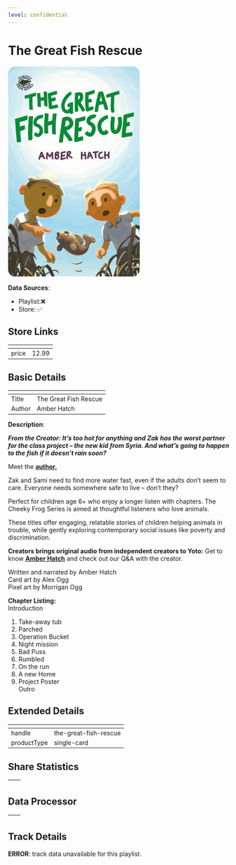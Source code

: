 ```yaml
---
level: confidential
---
```

# The Great Fish Rescue

![card_[3dP1g].png](../../img/cards/card_[3dP1g].png)

**Data Sources**: 

- Playlist:❌
- Store: ✅


## Store Links

| <!-- --> | <!-- --> |
| - | - |
| price | 12.99 |


## Basic Details

| <!-- --> | <!-- --> |
| - | - |
| Title | The Great Fish Rescue |
| Author | Amber Hatch |

**Description**:

_**From the Creator: It’s too hot for anything and Zak has the worst partner for the class project – the new kid from Syria. And what’s going to happen to the fish if it doesn’t rain soon?**_

Meet the **[author.](https://yotoplay.com/creators/amber-hatch "Amber Hatch profile page")**

Zak and Sami need to find more water fast, even if the adults don’t seem to care. Everyone needs somewhere safe to live – don’t they?

Perfect for children age 6+ who enjoy a longer listen with chapters. The Cheeky Frog Series is aimed at thoughtful listeners who love animals.

These titles offer engaging, relatable stories of children helping animals in trouble, while gently exploring contemporary social issues like poverty and discrimination.

**Creators brings original audio from independent creators to Yoto:** Get to know **[Amber Hatch](https://yotoplay.com/creators/amber-hatch "Amber Hatch profile page")** and check out our Q&A with the creator.

Written and narrated by Amber Hatch   
Card art by Alex Ogg  
Pixel art by Morrigan Ogg  
  
**Chapter Listing:**  
Introduction  
1. Take-away tub  
2. Parched  
3. Operation Bucket  
4. Night mission  
5. Bad Puss  
6. Rumbled  
7. On the run  
8. A new Home  
9. Project Poster  
Outro


## Extended Details

| <!-- --> | <!-- --> |
| - | - |
| handle | the-great-fish-rescue |
| productType | single-card |


## Share Statistics

| <!-- --> | <!-- --> |
| - | - |


## Data Processor

| <!-- --> | <!-- --> |
| - | - |


## Track Details

**ERROR**: track data unavailable for this playlist.
